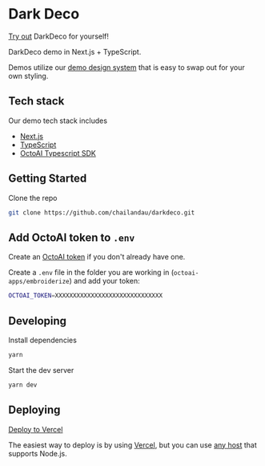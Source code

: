 # Dark Deco

[Try out]([https://embroiderize.octo.ai/](https://darkdeco.vercel.app/)) DarkDeco for yourself!

DarkDeco demo in Next.js + TypeScript.

Demos utilize our [demo design system](https://github.com/octoml/demo-design-system) that is easy to swap out for your own styling.

## Tech stack

Our demo tech stack includes

- [Next.js](https://nextjs.org/)
- [TypeScript](https://www.typescriptlang.org/)
- [OctoAI Typescript SDK](https://www.npmjs.com/package/@octoai/client)

## Getting Started

Clone the repo

```bash
git clone https://github.com/chailandau/darkdeco.git

```

## Add OctoAI token to `.env`

Create an [OctoAI token](https://octo.ai/docs/getting-started/how-to-create-an-octoai-access-token) if you don't already have one.

Create a `.env` file in the folder you are working in (`octoai-apps/embroiderize`) and add your token:

```bash
OCTOAI_TOKEN=XXXXXXXXXXXXXXXXXXXXXXXXXXXXXX
```

## Developing

Install dependencies

```bash
yarn
```

Start the dev server

```bash
yarn dev
```

## Deploying

[Deploy to Vercel](https://vercel.com/new/clone?repository-url=https%3A%2F%2Fgithub.com%2Fchailandau%2Fdarkdeco%2F&env=OCTOAI_TOKEN&envDescription=Create%20an%20OctoAI%20token%20if%20you%20don't%20already%20have%20one.&envLink=https%3A%2F%2Focto.ai%2Fdocs%2Fgetting-started%2Fhow-to-create-octoai-access-token%2F&project-name=my-dark-deco-app&repository-name=my-dark-deco-app)

The easiest way to deploy is by using [Vercel](https://vercel.com/docs/frameworks/nextjs), but you can use [any host](https://nextjs.org/docs/app/building-your-application/deploying#self-hosting) that supports Node.js.
